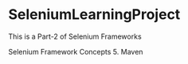 # SeleniumLearningProject
This is a Part-2 of Selenium Frameworks

Selenium Framework Concepts
5. Maven
